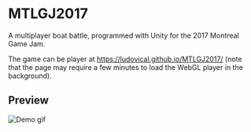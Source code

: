 # MTLGJ2017

A multiplayer boat battle, programmed with Unity for the 2017 Montreal Game Jam.

The game can be player at https://ludovical.github.io/MTLGJ2017/ (note that the page may require a few minutes to load the WebGL player in the background).

## Preview
![Demo gif](https://github.com/LudovicAL/MTLGJ2017/blob/main/Demo.gif?raw=true)
